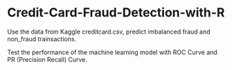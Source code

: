 # Credit-Card-Fraud-Detection-with-R

Use the data from Kaggle creditcard.csv, predict imbalanced fraud and non_fraud trainsactions.

Test the performance of the machine learning model with ROC Curve and PR (Precision Recall) Curve.
